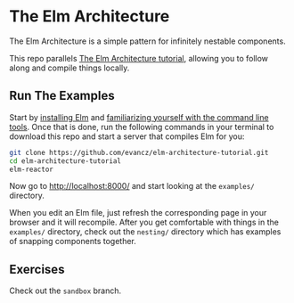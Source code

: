 # The Elm Architecture

The Elm Architecture is a simple pattern for infinitely nestable components.

This repo parallels [The Elm Architecture tutorial][arch], allowing you to follow along and compile things locally.

## Run The Examples

Start by [installing Elm](http://elm-lang.org/install) and [familiarizing yourself with the command line tools](http://elm-lang.org/get-started). Once that is done, run the following commands in your terminal to download this repo and start a server that compiles Elm for you:

```bash
git clone https://github.com/evancz/elm-architecture-tutorial.git
cd elm-architecture-tutorial
elm-reactor
```

Now go to <http://localhost:8000/> and start looking at the `examples/` directory.

When you edit an Elm file, just refresh the corresponding page in your browser and it will recompile. After you get comfortable with things in the `examples/` directory, check out the `nesting/` directory which has examples of snapping components together.

## Exercises

Check out the `sandbox` branch.

[arch]: http://guide.elm-lang.org/architecture/index.html
